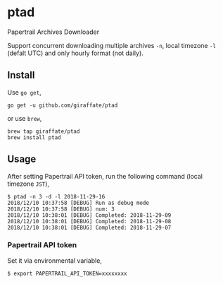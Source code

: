 # ptad
Papertrail Archives Downloader

Support concurrent downloading multiple archives `-n`, local timezone `-l` (defalt UTC) and only hourly format (not daily).

## Install
Use `go get`,
```
go get -u github.com/giraffate/ptad
```
or use `brew`,
```
brew tap giraffate/ptad
brew install ptad
```

## Usage
After setting Papertrail API token, run the following command (local timezone `JST`),
```
$ ptad -n 3 -d -l 2018-11-29-16
2018/12/10 10:37:58 [DEBUG] Run as debug mode
2018/12/10 10:37:58 [DEBUG] num: 3
2018/12/10 10:38:01 [DEBUG] Completed: 2018-11-29-09
2018/12/10 10:38:01 [DEBUG] Completed: 2018-11-29-08
2018/12/10 10:38:01 [DEBUG] Completed: 2018-11-29-07
```

### Papertrail API token
Set it via environmental variable,
```
$ export PAPERTRAIL_API_TOKEN=xxxxxxxx

